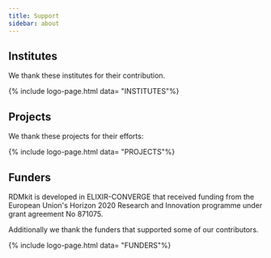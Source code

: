 ```yaml
---
title: Support
sidebar: about
---
```


## Institutes

We thank these institutes for their contribution.

{% include logo-page.html data= "INSTITUTES"%}

## Projects

We thank these projects for their efforts:

{% include logo-page.html data= "PROJECTS"%}

## Funders

RDMkit is developed in ELIXIR-CONVERGE that received funding from the European Union's Horizon 2020 Research and Innovation programme under grant agreement No 871075. 

Additionally we thank the funders that supported some of our contributors.

{% include logo-page.html data= "FUNDERS"%}
